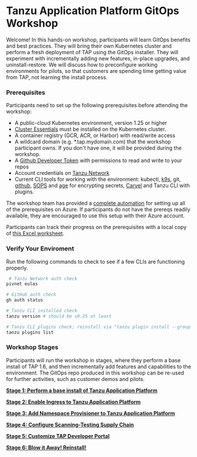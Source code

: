 # Tanzu Application Platform GitOps Workshop

Welcome! In this hands-on workshop, participants will learn GitOps benefits and best practices. They will bring their own Kubernetes cluster and perform a fresh deployment of TAP using the GitOps installer. They will experiment with incrementally adding new features, in-place upgrades, and uninstall-restore. We will discuss how to preconfigure working environments for pilots, so that customers are spending time getting value from TAP, not learning the install process.

### Prerequisites

Participants need to set up the following prerequisites before attending the workshop:
* A public-cloud Kubernetes environment, version 1.25 or higher
* [Cluster Essentials](https://docs.vmware.com/en/Cluster-Essentials-for-VMware-Tanzu/1.6/cluster-essentials/deploy.html) must be installed on the Kubernetes cluster.
* A container registry (GCR, ACR, or Harbor) with read/write access
* A wildcard domain (e.g. *.tap.mydomain.com) that the workshop participant owns. If you don't have one, it will be provided during the workshop.
* A [Github Developer Token](https://docs.github.com/en/authentication/keeping-your-account-and-data-secure/managing-your-personal-access-tokens#creating-a-personal-access-token-classic) with permissions to read and write to your repos
* Account credentials on [Tanzu Network](https://network.tanzu.vmware.com/)
* Current CLI tools for working with the environment: kubectl, [k9s](https://k9scli.io/topics/install/), git, [github](https://cli.github.com/manual/installation), [SOPS](https://github.com/mozilla/sops/releases) and [age](https://github.com/FiloSottile/age#installation) for encrypting secrets, [Carvel](https://carvel.dev/#install) and Tanzu CLI with plugins.

The workshop team has provided a [complete automation](infrastructure/) for setting up all of the prerequisites on Azure. If participants do not have the prereqs readily available, they are encouraged to use this setup with their Azure account.

Participants can track their progress on the prerequisites with a local copy of [this Excel worksheet](https://github.com/tanzu-end-to-end/tap-gitops-workshop/raw/main/Prereqs.xlsx).

### Verify Your Enviroment

Run the following commands to check to see if a few CLIs are functioning properly.

```bash
 # Tanzu Network auth check
pivnet eulas

# GitHub auth check
gh auth status

# Tanzu CLI installed check
tanzu version # should be v0.25 at least

# Tanzu CLI plugins check; reinstall via "tanzu plugin install --group vmware-tap/default:v1.6.1"
tanzu plugins list
```

### Workshop Stages

Participants will run the workshop in stages, where they perform a base install of TAP 1.6, and then incrementally add features and capabilities to the environment. The GitOps repo produced in this workshop can be re-used for further activities, such as customer demos and pilots.

[**Stage 1: Perform a base install of Tanzu Application Platform**](Stage-1-Base-Install.md)

[**Stage 2: Enable Ingress to Tanzu Application Platform**](Stage-2-Ingress.md)

[**Stage 3: Add Namespace Provisioner to Tanzu Application Platform**](Stage-3-Namespace-Provisioner.md)

[**Stage 4: Configure Scanning-Testing Supply Chain**](Stage-4-Scanning-Testing.md)

[**Stage 5: Customize TAP Developer Portal**](Stage-5-Customize-TDP.md)

[**Stage 6: Blow it Away! Reinstall!**](Stage-6-reinstall.md)


